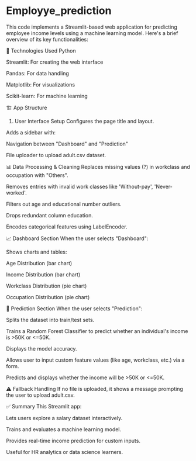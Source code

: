 # Employye_prediction

This code implements a Streamlit-based web application for predicting employee income levels using a machine learning model. Here's a brief overview of its key functionalities:

🔧 Technologies Used
Python

Streamlit: For creating the web interface

Pandas: For data handling

Matplotlib: For visualizations

Scikit-learn: For machine learning

🏗️ App Structure
1. User Interface Setup
Configures the page title and layout.

Adds a sidebar with:

Navigation between "Dashboard" and "Prediction"

File uploader to upload adult.csv dataset.

📊 Data Processing & Cleaning
Replaces missing values (?) in workclass and occupation with "Others".

Removes entries with invalid work classes like 'Without-pay', 'Never-worked'.

Filters out age and educational number outliers.

Drops redundant column education.

Encodes categorical features using LabelEncoder.

📈 Dashboard Section
When the user selects "Dashboard":

Shows charts and tables:

Age Distribution (bar chart)

Income Distribution (bar chart)

Workclass Distribution (pie chart)

Occupation Distribution (pie chart)

🤖 Prediction Section
When the user selects "Prediction":

Splits the dataset into train/test sets.

Trains a Random Forest Classifier to predict whether an individual's income is >50K or <=50K.

Displays the model accuracy.

Allows user to input custom feature values (like age, workclass, etc.) via a form.

Predicts and displays whether the income will be >50K or <=50K.

⚠️ Fallback Handling
If no file is uploaded, it shows a message prompting the user to upload adult.csv.

✅ Summary
This Streamlit app:

Lets users explore a salary dataset interactively.

Trains and evaluates a machine learning model.

Provides real-time income prediction for custom inputs.

Useful for HR analytics or data science learners.

